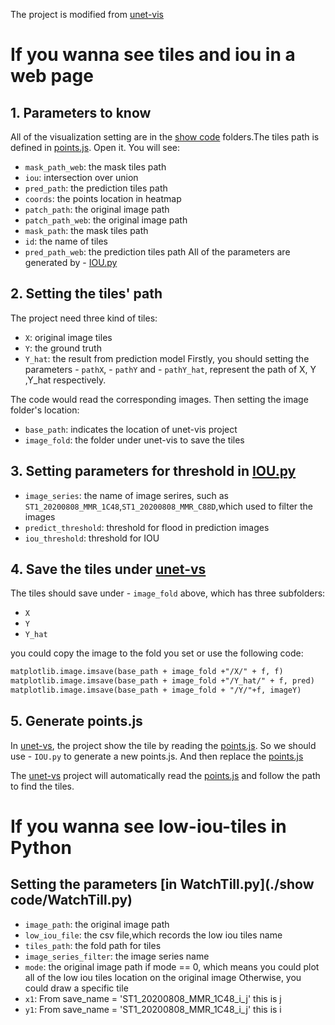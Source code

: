
The project is modified from [unet-vis](https://github.com/adrijanik/unet-vis)

# If you wanna see tiles and iou in a web page
## 1. Parameters to know
All of the visualization setting are in the [show code](./show%20code) folders.The tiles path is defined in [points.js](./data/points.js). Open it. You will see:
- `mask_path_web`: the mask tiles path
- `iou`:  intersection over union
- `pred_path`: the prediction tiles path
- `coords`: the points location in heatmap
- `patch_path`: the original image path
- `patch_path_web`: the original image path
- `mask_path`: the mask tiles path
- `id`: the name of tiles
- `pred_path_web`: the prediction tiles path
All of the parameters are generated by - [IOU.py](./show%20code/IOU.py)

## 2. Setting the tiles' path
The project need three kind of tiles:
- `X`: original image tiles
- `Y`: the ground truth
- `Y_hat`: the result from prediction model
Firstly, you should setting the parameters - `pathX`,  - `pathY` and - `pathY_hat`, represent the path of X, Y ,Y_hat respectively. 

The code would read the corresponding images. 
Then setting the image folder's location:
- `base_path`: indicates the location of unet-vis project
- `image_fold`: the folder under unet-vis to save the tiles

## 3. Setting parameters for threshold in [IOU.py](./show%20code/IOU.py)
- `image_series`: the name of image serires, such as `ST1_20200808_MMR_1C48`,`ST1_20200808_MMR_C88D`,which used to filter the images
- `predict_threshold`:  threshold for flood in prediction images
- `iou_threshold`: threshold for IOU

## 4. Save the tiles under  [unet-vs](https://github.com/adrijanik/unet-vis)
The tiles should save under - `image_fold` above, which has three subfolders:
- `X` 
- `Y`
- `Y_hat`
 
you could copy the image to the fold you set or use the following code:
```md
matplotlib.image.imsave(base_path + image_fold +"/X/" + f, f)
matplotlib.image.imsave(base_path + image_fold +"/Y_hat/" + f, pred)
matplotlib.image.imsave(base_path + image_fold + "/Y/"+f, imageY)
```


## 5. Generate points.js
In [unet-vs](https://github.com/adrijanik/unet-vis), the project show the tile by reading the  [points.js](./data/points.js). So we should use   - `IOU.py` to generate a new points.js. And then replace the [points.js](./data/points.js)

The [unet-vs](https://github.com/adrijanik/unet-vis) project will automatically read the [points.js](./data/points.js) and follow the path to find the tiles.



# If you wanna see low-iou-tiles in Python

## Setting the parameters [in WatchTill.py](./show code/WatchTill.py) 
- `image_path`: the original image path
- `low_iou_file`:  the csv file,which records the low iou tiles name
- `tiles_path`: the fold path for tiles
- `image_series_filter`: the image series name
- `mode`: the original image path
    if mode == 0, which means you could plot all of the low iou tiles location on the original image
    Otherwise, you could draw a specific tile
- `x1`: From save_name = 'ST1_20200808_MMR_1C48_i_j' this is j
- `y1`: From save_name = 'ST1_20200808_MMR_1C48_i_j' this is i
